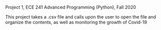 Project 1, ECE 241 Advanced Programming (Python), Fall 2020

This project takes a .csv file and calls upon the user to open the file and organize the contents, as well as monitoring the growth of Covid-19
